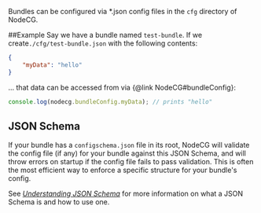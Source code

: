 Bundles can be configured via *.json config files in the `cfg` directory of NodeCG.

##Example
Say we have a bundle named `test-bundle`. If we create`./cfg/test-bundle.json` with the following contents:
```json
{ 
    "myData": "hello"
}
```

... that data can be accessed from via {@link NodeCG#bundleConfig}:
```js
console.log(nodecg.bundleConfig.myData); // prints "hello"
```

## JSON Schema
If your bundle has a `configschema.json` file in its root, NodeCG will validate the config file (if any) for your bundle
against this JSON Schema, and will throw errors on startup if the config file fails to pass validation. This is often
the most efficient way to enforce a specific structure for your bundle's config.

See [_Understanding JSON Schema_](http://spacetelescope.github.io/understanding-json-schema/) 
for more information on what a JSON Schema is and how to use one.
